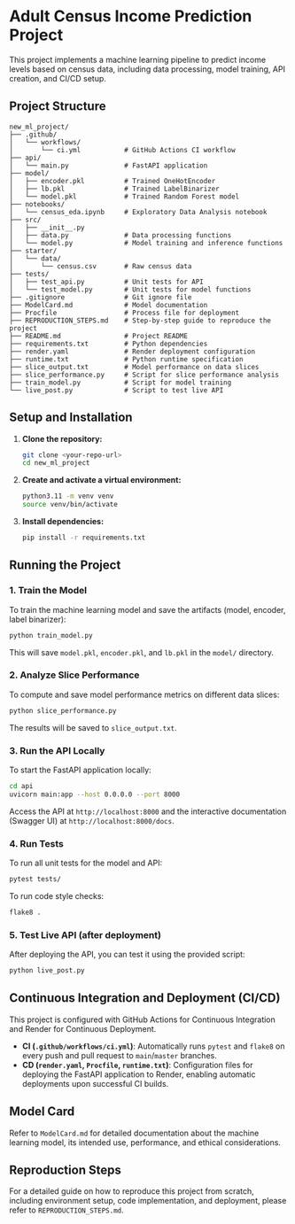 # Adult Census Income Prediction Project

This project implements a machine learning pipeline to predict income levels based on census data, including data processing, model training, API creation, and CI/CD setup.

## Project Structure

```
new_ml_project/
├── .github/
│   └── workflows/
│       └── ci.yml           # GitHub Actions CI workflow
├── api/
│   └── main.py              # FastAPI application
├── model/
│   ├── encoder.pkl          # Trained OneHotEncoder
│   ├── lb.pkl               # Trained LabelBinarizer
│   └── model.pkl            # Trained Random Forest model
├── notebooks/
│   └── census_eda.ipynb     # Exploratory Data Analysis notebook
├── src/
│   ├── __init__.py
│   ├── data.py              # Data processing functions
│   └── model.py             # Model training and inference functions
├── starter/
│   └── data/
│       └── census.csv       # Raw census data
├── tests/
│   ├── test_api.py          # Unit tests for API
│   └── test_model.py        # Unit tests for model functions
├── .gitignore               # Git ignore file
├── ModelCard.md             # Model documentation
├── Procfile                 # Process file for deployment
├── REPRODUCTION_STEPS.md    # Step-by-step guide to reproduce the project
├── README.md                # Project README
├── requirements.txt         # Python dependencies
├── render.yaml              # Render deployment configuration
├── runtime.txt              # Python runtime specification
├── slice_output.txt         # Model performance on data slices
├── slice_performance.py     # Script for slice performance analysis
├── train_model.py           # Script for model training
└── live_post.py             # Script to test live API
```

## Setup and Installation

1.  **Clone the repository:**
    ```bash
    git clone <your-repo-url>
    cd new_ml_project
    ```

2.  **Create and activate a virtual environment:**
    ```bash
    python3.11 -m venv venv
    source venv/bin/activate
    ```

3.  **Install dependencies:**
    ```bash
    pip install -r requirements.txt
    ```

## Running the Project

### 1. Train the Model

To train the machine learning model and save the artifacts (model, encoder, label binarizer):

```bash
python train_model.py
```

This will save `model.pkl`, `encoder.pkl`, and `lb.pkl` in the `model/` directory.

### 2. Analyze Slice Performance

To compute and save model performance metrics on different data slices:

```bash
python slice_performance.py
```

The results will be saved to `slice_output.txt`.

### 3. Run the API Locally

To start the FastAPI application locally:

```bash
cd api
uvicorn main:app --host 0.0.0.0 --port 8000
```

Access the API at `http://localhost:8000` and the interactive documentation (Swagger UI) at `http://localhost:8000/docs`.

### 4. Run Tests

To run all unit tests for the model and API:

```bash
pytest tests/
```

To run code style checks:

```bash
flake8 .
```

### 5. Test Live API (after deployment)

After deploying the API, you can test it using the provided script:

```bash
python live_post.py
```

## Continuous Integration and Deployment (CI/CD)

This project is configured with GitHub Actions for Continuous Integration and Render for Continuous Deployment.

-   **CI (`.github/workflows/ci.yml`)**: Automatically runs `pytest` and `flake8` on every push and pull request to `main`/`master` branches.
-   **CD (`render.yaml`, `Procfile`, `runtime.txt`)**: Configuration files for deploying the FastAPI application to Render, enabling automatic deployments upon successful CI builds.

## Model Card

Refer to `ModelCard.md` for detailed documentation about the machine learning model, its intended use, performance, and ethical considerations.

## Reproduction Steps

For a detailed guide on how to reproduce this project from scratch, including environment setup, code implementation, and deployment, please refer to `REPRODUCTION_STEPS.md`.


